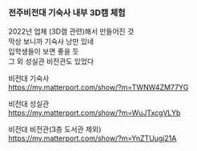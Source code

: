 ### 전주비전대 기숙사 내부 3D캠 체험 
2022년 업체 (3D캠 관련)해서 만들어진 것  
막상 보니까 기숙사 낭만 있네  
입학생들이 보면 좋을 듯  
그 외 성실관 비전관도 있었다  
  
비전대 기숙사  
https://my.matterport.com/show/?m=TWNW4ZM77YG  
  
비전대 성실관  
https://my.matterport.com/show/?m=WuJTxcgVLYb  
  
비전대 비전관(3층 도서관 제외)  
https://my.matterport.com/show/?m=YnZTUugj21A  
  
